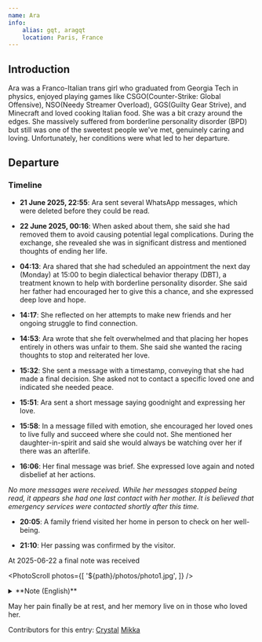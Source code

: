```yaml
---
name: Ara
info:
    alias: gqt, aragqt
    location: Paris, France
---
```


## Introduction

Ara was a Franco-Italian trans girl who graduated from Georgia Tech in physics, enjoyed playing games like CSGO(Counter-Strike: Global Offensive), NSO(Needy Streamer Overload), GGS(Guilty Gear Strive), and Minecraft and loved cooking Italian food. She was a bit crazy around the edges. She massively suffered from borderline personality disorder (BPD) but still was one of the sweetest people we've met, genuinely caring and loving. Unfortunately, her conditions were what led to her departure.

## Departure

### Timeline

- **21 June 2025, 22:55**: Ara sent several WhatsApp messages, which were deleted before they could be read.

- **22 June 2025, 00:16**: When asked about them, she said she had removed them to avoid causing potential legal complications. During the exchange, she revealed she was in significant distress and mentioned thoughts of ending her life.

- **04:13**: Ara shared that she had scheduled an appointment the next day (Monday) at 15:00 to begin dialectical behavior therapy (DBT), a treatment known to help with borderline personality disorder. She said her father had encouraged her to give this a chance, and she expressed deep love and hope.

- **14:17**: She reflected on her attempts to make new friends and her ongoing struggle to find connection.

- **14:53**: Ara wrote that she felt overwhelmed and that placing her hopes entirely in others was unfair to them. She said she wanted the racing thoughts to stop and reiterated her love.

- **15:32**: She sent a message with a timestamp, conveying that she had made a final decision. She asked not to contact a specific loved one and indicated she needed peace.

- **15:51**: Ara sent a short message saying goodnight and expressing her love.

- **15:58**: In a message filled with emotion, she encouraged her loved ones to live fully and succeed where she could not. She mentioned her daughter-in-spirit and said she would always be watching over her if there was an afterlife.

- **16:06**: Her final message was brief. She expressed love again and noted disbelief at her actions.

*No more messages were received. While her messages stopped being read, it appears she had one last contact with her mother. It is believed that emergency services were contacted shortly after this time.*

- **20:05**: A family friend visited her home in person to check on her well-being.

- **21:10**: Her passing was confirmed by the visitor.

At 2025-06-22 a final note was received

<PhotoScroll photos={[
    '${path}/photos/photo1.jpg',
]} />

<details>
<summary>**Note (English)**</summary>

> I don't give a fuck what you label me as
> 
> I just can't keep living like this
> 
> Literally can't. Thoughts racing through my head all the time, tried every med, no therapy has helped nor will help.
> 
> Hope you respect my decision. I've gotten my degree. It's all I ever wanted and I finally have it.
My brain is too fucking rotten to do anything further than that. I have peaked in a world that is very clearly going to shit.
> 
> Friends understandably distance themselves from me (and admit it), because it's just too much negativity and heavy shit all the time.
> 
> But that's besides the point.
> 
> It is nice for everything to finally be over, not stressing about anything, no more paranoia, no more stalking pieces of shit to worry about, no more needing to put effort into anything, no more need to feel like the fucking parasitic scum of the earth. Either that or I become a corporate wageslave.
> 
> It's clearer and clearer that humanity is evil by nature. Fuck, I could write entire books about it. But my star has faded and I just can't think clearly anymore. Yes, I've tried all possible meds over the years, and no, none of them helped. I'm just finishing something I started back in 2019.
> 
> Could spend the rest of my days making schizo art, or cutting myself just to feel real (BUT N0000000 YOU DON'T KNOW WHAT IT MEANS TO EXPERIENCE DEREALIZATION - fucking psychologist ive been seeing). At least my insides look real. Strange to try to get rid of my only coping mechanism just to replace it with nothing that just quite works.
> 
> This is becoming a schizobabble but goodbye to everyone I love. To my mom for supporting me all this way, to my dad for doing whatever he could to fight my literal mental demons (yes I literally hallucinated them), to my doctors trying to find any appropriate treatment for me, to all my friends at Georgia Tech for being there for me, to the professors who believed in me and gave me all the chances in the world, and most of all Jordan, my loving husband, and Crystal, my beautiful daughter-in-spirit, for having always been there for me.
> 
> Always. I'm sorry to disappoint all of you. But there really was no other way. Didn't wanna wait for some voodoo therapy to work or to be involuntarily committed again and lose control. So while I am still in control, I love you all. Thank you for everything.
> 
> Ara

</details>

May her pain finally be at rest, and her memory live on in those who loved her.

Contributors for this entry:
[Crystal](https://github.com/Crystaltrd)
[Mikka](https://github.com/cvyl)
